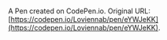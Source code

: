 # 

A Pen created on CodePen.io. Original URL: [https://codepen.io/Loviennab/pen/eYWJeKK](https://codepen.io/Loviennab/pen/eYWJeKK).


